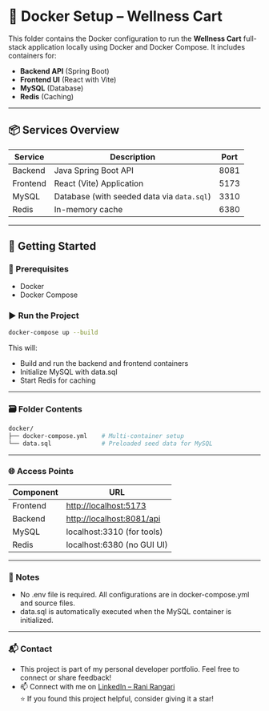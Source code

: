 # 🐳 Docker Setup – Wellness Cart

This folder contains the Docker configuration to run the **Wellness Cart** full-stack application locally using Docker and Docker Compose. It includes containers for:

- **Backend API** (Spring Boot)
- **Frontend UI** (React with Vite)
- **MySQL** (Database)
- **Redis** (Caching)

---

## 📦 Services Overview

| Service   | Description                            | Port    |
|-----------|----------------------------------------|---------|
| Backend   | Java Spring Boot API                   | 8081    |
| Frontend  | React (Vite) Application               | 5173    |
| MySQL     | Database (with seeded data via `data.sql`) | 3310    |
| Redis     | In-memory cache                        | 6380   |

---

## 🚀 Getting Started

### 🔧 Prerequisites

- Docker
- Docker Compose

### ▶️ Run the Project

```bash
docker-compose up --build
```
This will:

- Build and run the backend and frontend containers
- Initialize MySQL with data.sql
- Start Redis for caching

---

### 🗃️ Folder Contents

```bash
docker/
├── docker-compose.yml    # Multi-container setup
└── data.sql              # Preloaded seed data for MySQL

```

---

### 🌐 Access Points

| Component | URL                                                    |
| --------- | ------------------------------------------------------ |
| Frontend  | [http://localhost:5173](http://localhost:5173)         |
| Backend   | [http://localhost:8081/api](http://localhost:8081/api) |
| MySQL     | localhost:3310 (for tools)                             |
| Redis     | localhost:6380 (no GUI UI)                             |

---

### 📝 Notes

- No .env file is required. All configurations are in docker-compose.yml and source files.
- data.sql is automatically executed when the MySQL container is initialized.

---

### 📬 Contact

- This project is part of my personal developer portfolio. Feel free to connect or share feedback!
- 📫 Connect with me on [LinkedIn – Rani Rangari](https://www.linkedin.com/in/rani-rangari/)  
⭐ If you found this project helpful, consider giving it a star!

